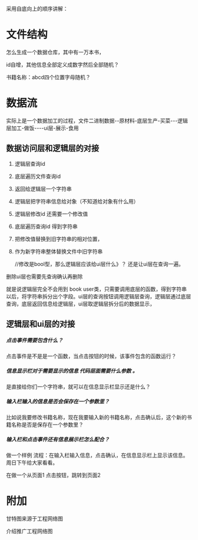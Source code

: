 采用自底向上的顺序讲解：



# 文件结构

怎么生成一个数据仓库，其中有一万本书，

id自增，其他信息全部定义成数字然后全部随机？

书籍名称：abcd四个位置字母随机？



# 数据流

实际上是一个数据加工的过程，文件二进制数据--原材料-底层生产-买菜---逻辑层加工-做饭----ui层-展示-食用

## 数据访问层和逻辑层的对接

1. 逻辑层查询id
2. 底层遍历文件查询id 
3. 返回给逻辑层一个字符串 
4. 逻辑层把字符串信息给对象（不知道给对象有什么用）





1. 逻辑层修改id 还需要一个修改值

2. 底层遍历查询id 得到字符串

3. 把修改值替换到旧字符串的相对位置，

4. 作为新字符串整体替换文件中旧字符串

   //修改是bool型，那么逻辑层应该给ui层什么》？ 还是让ui层在查询一遍。



删除ui层也需要先查询确认再删除



就是说逻辑层完全不会用到 book user类，只需要调用底层的函数，得到字符串以后，将字符串拆分出个字段。ui层的查询按钮调用逻辑层查询，逻辑层通过底层查询，底层返回信息给逻辑层，ui层取逻辑层拆分后的数据显示，

## 逻辑层和ui层的对接

##### 点击事件需要包含什么？

点击事件是不是是一个函数，当点击按钮的时候，该事件包含的函数运行？

##### 信息显示栏对于需要显示的信息 代码层面需要什么参数 。

是直接给你们一个字符串，就可以在信息显示栏显示还是什么？

##### 输入栏输入的信息是否会保存在一个参数里？

比如说我要修改书籍名称，现在我要输入新的书籍名称，点击确认后，这个新的书籍名称是否是保存在一个参数里？

##### 输入栏和点击事件还有信息展示栏怎么配合？

做一个样例  流程：在输入栏输入信息，点击确认，在信息显示栏上显示该信息。周日下午给大家看看。

在做一个从页面1 点击按钮，跳转到页面2



# 附加

甘特图来源于工程网络图

介绍推广工程网络图